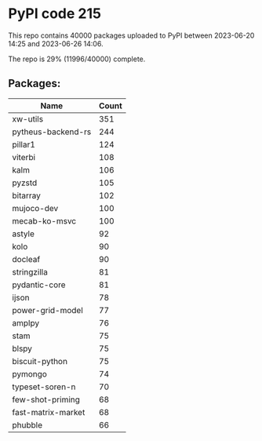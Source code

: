 # PyPI code 215

This repo contains 40000 packages uploaded to PyPI between 
2023-06-20 14:25 and 2023-06-26 14:06.

The repo is 29% (11996/40000) complete.

## Packages:

| Name  | Count |
| ----- | ----- |
| xw-utils | 351 |
| pytheus-backend-rs | 244 |
| pillar1 | 124 |
| viterbi | 108 |
| kalm | 106 |
| pyzstd | 105 |
| bitarray | 102 |
| mujoco-dev | 100 |
| mecab-ko-msvc | 100 |
| astyle | 92 |
| kolo | 90 |
| docleaf | 90 |
| stringzilla | 81 |
| pydantic-core | 81 |
| ijson | 78 |
| power-grid-model | 77 |
| amplpy | 76 |
| stam | 75 |
| blspy | 75 |
| biscuit-python | 75 |
| pymongo | 74 |
| typeset-soren-n | 70 |
| few-shot-priming | 68 |
| fast-matrix-market | 68 |
| phubble | 66 |



